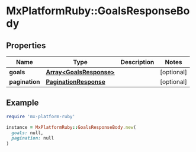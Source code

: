 # MxPlatformRuby::GoalsResponseBody

## Properties

| Name | Type | Description | Notes |
| ---- | ---- | ----------- | ----- |
| **goals** | [**Array&lt;GoalsResponse&gt;**](GoalsResponse.md) |  | [optional] |
| **pagination** | [**PaginationResponse**](PaginationResponse.md) |  | [optional] |

## Example

```ruby
require 'mx-platform-ruby'

instance = MxPlatformRuby::GoalsResponseBody.new(
  goals: null,
  pagination: null
)
```


